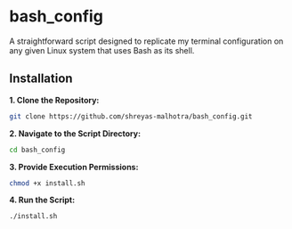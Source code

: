 # bash_config
A straightforward script designed to replicate my terminal configuration on any given Linux system that uses Bash as its shell.

## Installation
**1. Clone the Repository:**
```bash
git clone https://github.com/shreyas-malhotra/bash_config.git
```
**2. Navigate to the Script Directory:**
```bash
cd bash_config
```
**3. Provide Execution Permissions:**
```bash
chmod +x install.sh
```
**4. Run the Script:**
```bash
./install.sh
```
